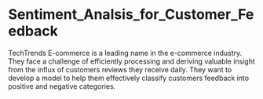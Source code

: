 # Sentiment_Analsis_for_Customer_Feedback
TechTrends E-commerce is a leading name in the e-commerce industry. They face a challenge of efficiently processing and deriving valuable insight from the influx of customers reviews they receive daily. They want to develop a model to help them effectively classify customers feedback into positive and negative categories.
